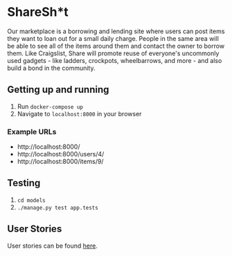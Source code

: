 # ShareSh*t
Our marketplace is a borrowing and lending site where users can post items they want to loan out for a small daily charge. People in the same area will be able to see all of the items around them and contact the owner to borrow them. Like Craigslist, Share will promote reuse of everyone's uncommonly used gadgets - like ladders, crockpots, wheelbarrows, and more - and also build a bond in the community.

## Getting up and running
1. Run `docker-compose up`
2. Navigate to `localhost:8000` in your browser

### Example URLs
- http://localhost:8000/
- http://localhost:8000/users/4/
- http://localhost:8000/items/9/

## Testing
1. `cd models`
2. `./manage.py test app.tests`

## User Stories
User stories can be found [here](https://github.com/brian-yu/cs4501-internet-scale/wiki/User-Stories).
